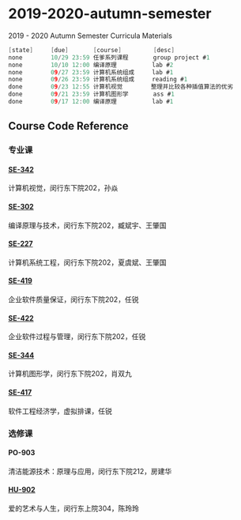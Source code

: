 # 2019-2020-autumn-semester
2019 - 2020 Autumn Semester Curricula Materials

``` c
[state]     [due]       [course]         [desc]
none        10/29 23:59 任爹系列课程       group project #1
none        10/10 12:00 编译原理          lab #2
none        09/27 23:59 计算机系统组成     lab #1
none        09/26 23:59 计算机系统组成     reading #1
done        09/23 12:55 计算机视觉        整理并比较各种插值算法的优劣
done        09/21 23:59 计算机图形学       ass #1
done        09/17 12:00 编译原理          lab #1
```

## Course Code Reference

### 专业课

#### [SE-342](https://github.com/yuetsin/2019-2020-autumn-semester/tree/master/SE-342)

计算机视觉，闵行东下院202，孙焱

#### [SE-302](https://github.com/yuetsin/2019-2020-autumn-semester/tree/master/SE-302)

编译原理与技术，闵行东下院202，臧斌宇、王肇国

#### [SE-227](https://github.com/yuetsin/2019-2020-autumn-semester/tree/master/SE-227)

计算机系统工程，闵行东下院202，夏虞斌、王肇国

#### [SE-419](https://github.com/yuetsin/2019-2020-autumn-semester/tree/master/SE-419)

企业软件质量保证，闵行东下院202，任锐

#### [SE-422](https://github.com/yuetsin/2019-2020-autumn-semester/tree/master/SE-422)

企业软件过程与管理，闵行东下院202，任锐

#### [SE-344](https://github.com/yuetsin/2019-2020-autumn-semester/tree/master/SE-344)

计算机图形学，闵行东下院202，肖双九

#### [SE-417](https://github.com/yuetsin/2019-2020-autumn-semester/tree/master/SE-417)

软件工程经济学，虚拟排课，任锐

### 选修课

#### PO-903

清洁能源技术：原理与应用，闵行东下院212，房建华

#### [HU-902](https://github.com/yuetsin/HU-902)

爱的艺术与人生，闵行东上院304，陈玲玲
